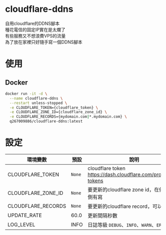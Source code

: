 # cloudflare-ddns
自用cloudflare的DDNS腳本  
種花電信的固定IP實在是太爛了  
有些服務又不想浪費VPS的流量  
為了放在家裡只好隨手寫一個DDNS腳本


# 使用
## Docker
```bash
docker run -it -d \
  --name cloudflare-ddns \
  --restart unless-stopped \
  -e CLOUDFLARE_TOKEN={cloudflare_token} \
  -e CLOUDFLARE_ZONE_ID={cloudflare_zone_id} \
  -e CLOUDFLARE_RECORDS={mydomain.com|*.mydomain.com} \
  q267009886/cloudflare-ddns:latest
```


# 設定
環境變數            | 預設   | 說明
-------------------|--------|---
CLOUDFLARE_TOKEN   | `None` | cloudflare token https://dash.cloudflare.com/profile/api-tokens
CLOUDFLARE_ZONE_ID | `None` | 要更新的cloudflare zone id，在儀表板右側有寫
CLOUDFLARE_RECORDS | `None` | 要更新的cloudflare record，可以使用`|`填入多個，例 `mydomain.com|*.mydomain.com`
UPDATE_RATE        | 60.0   | 更新間隔秒數
LOG_LEVEL          | INFO   | 日誌等級 `DEBUG`、`INFO`、`WARN`、`ERROR`

